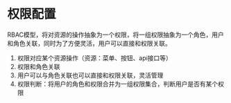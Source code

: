 # 权限配置
RBAC模型，将对资源的操作抽象为一个权限，将一组权限抽象为一个角色，用户和角色关联，同时为了方便灵活，用户可以直接和权限关联。
1. 权限对应某个资源操作（资源：菜单、按钮、api接口等）
2. 权限和角色关联
3. 用户可以与角色关联也可以直接和权限关联，灵活管理
4. 权限判断：将用户的角色和权限合并为一组权限集合，判断用户是否有某个权限